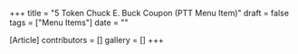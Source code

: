 +++
title = "5 Token Chuck E. Buck Coupon (PTT Menu Item)"
draft = false
tags = ["Menu Items"]
date = ""

[Article]
contributors = []
gallery = []
+++